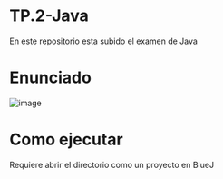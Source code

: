 # TP.2-Java
En este repositorio esta subido el examen de Java
# Enunciado
  ![image](https://github.com/user-superb/TP.2-Java/assets/108239334/7d2398f6-d0c2-4828-b05e-822a4762182f)
# Como ejecutar
  Requiere abrir el directorio como un proyecto en BlueJ
